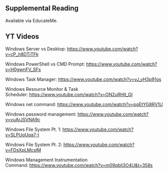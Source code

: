 ## Supplemental Reading
Available via EducateMe.

## YT Videos

Windows Server vs Desktop: https://www.youtube.com/watch?v=cP_h8DTiTFk

Windows PowerShell vs CMD Prompt: https://www.youtube.com/watch?v=H0gwnFV_SFs

Windows Task Manager: https://www.youtube.com/watch?v=vJ_vH3p91os

Windows Resource Monitor & Task Scheduler: https://www.youtube.com/watch?v=ON2uRHlt_GI

Windows net command: https://www.youtube.com/watch?v=pgEtYG8RV1U

Windows password management: https://www.youtube.com/watch?v=vuArJSVNA9c

Windows File System Pt. 1: https://www.youtube.com/watch?v=SLPUqUqa7-I

Windows File System Pt. 2: https://www.youtube.com/watch?v=FDsXpLMcslM

Windows Management Instrumentation Command: https://www.youtube.com/watch?v=m09qbli3O4U&t=358s
